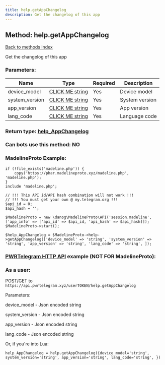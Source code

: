 ```yaml
---
title: help.getAppChangelog
description: Get the changelog of this app
---
```

## Method: help.getAppChangelog  
[Back to methods index](index.md)


Get the changelog of this app

### Parameters:

| Name     |    Type       | Required | Description |
|----------|---------------|----------|-------------|
|device\_model|[CLICK ME string](../types/string.md) | Yes|Device model|
|system\_version|[CLICK ME string](../types/string.md) | Yes|System version|
|app\_version|[CLICK ME string](../types/string.md) | Yes|App version|
|lang\_code|[CLICK ME string](../types/string.md) | Yes|Language code|


### Return type: [help\_AppChangelog](../types/help_AppChangelog.md)

### Can bots use this method: **NO**


### MadelineProto Example:


```
if (!file_exists('madeline.php')) {
    copy('https://phar.madelineproto.xyz/madeline.php', 'madeline.php');
}
include 'madeline.php';

// !!! This API id/API hash combination will not work !!!
// !!! You must get your own @ my.telegram.org !!!
$api_id = 0;
$api_hash = '';

$MadelineProto = new \danog\MadelineProto\API('session.madeline', ['app_info' => ['api_id' => $api_id, 'api_hash' => $api_hash]]);
$MadelineProto->start();

$help_AppChangelog = $MadelineProto->help->getAppChangelog(['device_model' => 'string', 'system_version' => 'string', 'app_version' => 'string', 'lang_code' => 'string', ]);
```

### [PWRTelegram HTTP API](https://pwrtelegram.xyz) example (NOT FOR MadelineProto):



### As a user:

POST/GET to `https://api.pwrtelegram.xyz/userTOKEN/help.getAppChangelog`

Parameters:

device_model - Json encoded string

system_version - Json encoded string

app_version - Json encoded string

lang_code - Json encoded string




Or, if you're into Lua:

```
help_AppChangelog = help.getAppChangelog({device_model='string', system_version='string', app_version='string', lang_code='string', })
```


